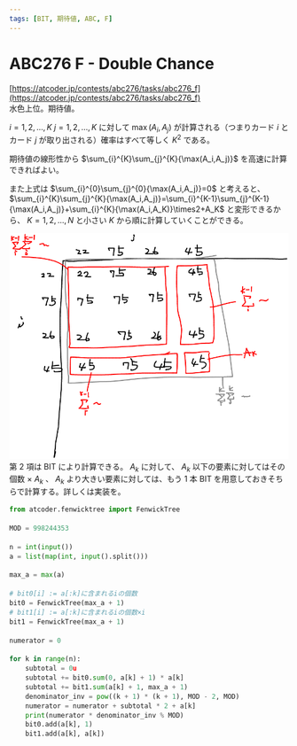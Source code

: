 ```yaml
---
tags: [BIT, 期待値, ABC, F]
---
```


# ABC276 F - Double Chance

[https://atcoder.jp/contests/abc276/tasks/abc276_f](https://atcoder.jp/contests/abc276/tasks/abc276_f)  
水色上位。期待値。

$i=1,2,\ldots,K$ $j=1,2,\ldots,K$ に対して $\max(A_i,A_j)$ が計算される（つまりカード $i$ とカード $j$ が取り出される）確率はすべて等しく $K^2$ である。

期待値の線形性から $\sum_{i}^{K}\sum_{j}^{K}{\max(A_i,A_j)}$ を高速に計算できればよい。

また上式は $\sum_{i}^{0}\sum_{j}^{0}{\max(A_i,A_j)}=0$ と考えると、 $\sum_{i}^{K}\sum_{j}^{K}{\max(A_i,A_j)}=\sum_{i}^{K-1}\sum_{j}^{K-1}{\max(A_i,A_j)}+\sum_{i}^{K}{\max(A_i,A_K)}\times2+A_K$ と変形できるから、 $K=1,2,\ldots,N$ と小さい $K$ から順に計算していくことができる。

![](../../../../../src/assets/atcoder/abc/276/F-1.png)
第 2 項は BIT により計算できる。 $A_k$ に対して、 $A_k$ 以下の要素に対してはその個数 × $A_k$ 、 $A_k$ より大きい要素に対しては、もう 1 本 BIT を用意しておきそちらで計算する。詳しくは実装を。

```py
from atcoder.fenwicktree import FenwickTree

MOD = 998244353

n = int(input())
a = list(map(int, input().split()))

max_a = max(a)

# bit0[i] := a[:k]に含まれるiの個数
bit0 = FenwickTree(max_a + 1)
# bit1[i] := a[:k]に含まれるiの個数×i
bit1 = FenwickTree(max_a + 1)

numerator = 0

for k in range(n):
    subtotal = 0u
    subtotal += bit0.sum(0, a[k] + 1) * a[k]
    subtotal += bit1.sum(a[k] + 1, max_a + 1)
    denominator_inv = pow((k + 1) * (k + 1), MOD - 2, MOD)
    numerator = numerator + subtotal * 2 + a[k]
    print(numerator * denominator_inv % MOD)
    bit0.add(a[k], 1)
    bit1.add(a[k], a[k])

```
